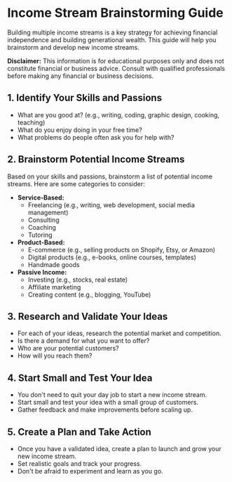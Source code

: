# Income Stream Brainstorming Guide

Building multiple income streams is a key strategy for achieving financial independence and building generational wealth. This guide will help you brainstorm and develop new income streams.

**Disclaimer:** This information is for educational purposes only and does not constitute financial or business advice. Consult with qualified professionals before making any financial or business decisions.

## 1. Identify Your Skills and Passions

*   What are you good at? (e.g., writing, coding, graphic design, cooking, teaching)
*   What do you enjoy doing in your free time?
*   What problems do people often ask you for help with?

## 2. Brainstorm Potential Income Streams

Based on your skills and passions, brainstorm a list of potential income streams. Here are some categories to consider:

*   **Service-Based:**
    *   Freelancing (e.g., writing, web development, social media management)
    *   Consulting
    *   Coaching
    *   Tutoring
*   **Product-Based:**
    *   E-commerce (e.g., selling products on Shopify, Etsy, or Amazon)
    *   Digital products (e.g., e-books, online courses, templates)
    *   Handmade goods
*   **Passive Income:**
    *   Investing (e.g., stocks, real estate)
    *   Affiliate marketing
    *   Creating content (e.g., blogging, YouTube)

## 3. Research and Validate Your Ideas

*   For each of your ideas, research the potential market and competition.
*   Is there a demand for what you want to offer?
*   Who are your potential customers?
*   How will you reach them?

## 4. Start Small and Test Your Idea

*   You don't need to quit your day job to start a new income stream.
*   Start small and test your idea with a small group of customers.
*   Gather feedback and make improvements before scaling up.

## 5. Create a Plan and Take Action

*   Once you have a validated idea, create a plan to launch and grow your new income stream.
*   Set realistic goals and track your progress.
*   Don't be afraid to experiment and learn as you go.
